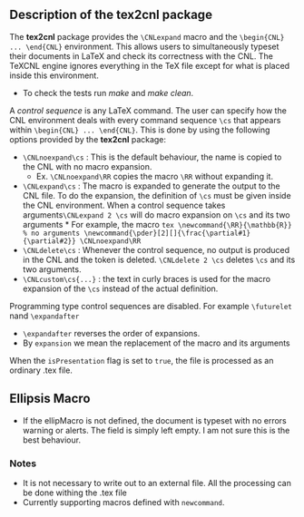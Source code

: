 ## Description of the tex2cnl package
The **tex2cnl** package provides the `\CNLexpand` macro and the `\begin{CNL} ... \end{CNL}` environment. This allows users to simultaneously typeset their documents in LaTeX and check its correctness with the CNL.  The TeXCNL engine ignores everything in the TeX file except for what is placed inside this environment. 

* To check the tests run _make_ and _make clean_.

A _control sequence_ is any LaTeX command. The user can specify how the CNL environment  deals with every command sequence `\cs` that appears within `\begin{CNL} ... \end{CNL}`. This is done by using the following options provided by the **tex2cnl** package:
- `\CNLnoexpand\cs` : This is the default behaviour, the name is copied to the CNL with no macro expansion.
    * Ex. `\CNLnoexpand\RR`  copies the macro `\RR` without expanding it.
- `\CNLexpand\cs` : The macro is expanded to generate the output to the CNL file. To do the expansion, the definition of `\cs` must be given inside the CNL environment. When a control sequence takes arguments`\CNLexpand 2 \cs` will do macro expansion on `\cs` and its two arguments
        * For example, the macro
        ```tex
        \newcommand{\RR}{\mathbb{R}} % no arguments
        \newcommand{\pder}[2][]{\frac{\partial#1}{\partial#2}}
        \CNLnoexpand\RR
        ```
- `\CNLdelete\cs` : Whenever the control sequence, no output is produced in the CNL and the token is deleted. `\CNLdelete 2 \cs` deletes `\cs` and its two arguments.
- `\CNLcustom\cs{...}` : the text in curly braces is used for the macro expansion of the `\cs` instead of the actual definition.

Programming type control sequences are disabled. For example `\futurelet` nand `\expandafter` 
* `\expandafter` reverses the order of expansions.
* By `expansion` we mean the replacement of the macro and its arguments
     
When the `isPresentation` flag is set to `true`, the file is processed as an ordinary .tex file. 

## Ellipsis Macro
* If the ellipMacro is not defined, the document is typeset with no errors warning or alerts. The field is simply left empty. I am not sure this is the best behaviour.
### Notes
- It is not necessary to write out to an external file. All the processing can be done withing the .tex file
- Currently supporting macros defined with `newcommand`.
